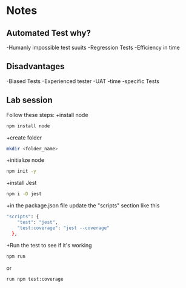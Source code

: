 # Notes

## Automated Test why?
-Humanly impossible test suuits
-Regression Tests
-Efficiency in time
## Disadvantages
-Biased Tests
-Experienced tester
-UAT
-time
-specific Tests


## Lab session
Follow these steps:
+install node
```sh
npm install node
```
+create folder
```sh
mkdir <folder_name>
```
+initialize node
```sh
npm init -y
```
+install Jest
```sh
npm i -D jest
```
+in the package.json file update the "scripts" section like this
```sh
"scripts": {
    "test": "jest",
    "test:coverage": "jest --coverage"
  },
```
+Run the test to see if it's working
```sh
npm run
```
or
```sh
run npm test:coverage
```